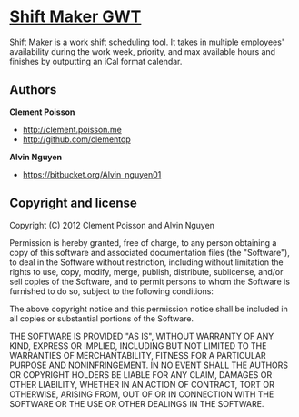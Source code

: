 [Shift Maker GWT](https://github.com/clementop/Shift-Maker-GWT)
=================

Shift Maker is a work shift scheduling tool. It takes in multiple employees' availability during the work week, priority, and max available hours and finishes by outputting an iCal format calendar.

Authors
-------

**Clement Poisson**

+ http://clement.poisson.me
+ http://github.com/clementop

**Alvin Nguyen**

+ https://bitbucket.org/Alvin_nguyen01



Copyright and license
---------------------

Copyright (C) 2012 Clement Poisson and Alvin Nguyen

Permission is hereby granted, free of charge, to any person obtaining a copy of this software and associated documentation files (the "Software"), to deal in the Software without restriction, including without limitation the rights to use, copy, modify, merge, publish, distribute, sublicense, and/or sell copies of the Software, and to permit persons to whom the Software is furnished to do so, subject to the following conditions:

The above copyright notice and this permission notice shall be included in all copies or substantial portions of the Software.

THE SOFTWARE IS PROVIDED "AS IS", WITHOUT WARRANTY OF ANY KIND, EXPRESS OR IMPLIED, INCLUDING BUT NOT LIMITED TO THE WARRANTIES OF MERCHANTABILITY, FITNESS FOR A PARTICULAR PURPOSE AND NONINFRINGEMENT. IN NO EVENT SHALL THE AUTHORS OR COPYRIGHT HOLDERS BE LIABLE FOR ANY CLAIM, DAMAGES OR OTHER LIABILITY, WHETHER IN AN ACTION OF CONTRACT, TORT OR OTHERWISE, ARISING FROM, OUT OF OR IN CONNECTION WITH THE SOFTWARE OR THE USE OR OTHER DEALINGS IN THE SOFTWARE.
